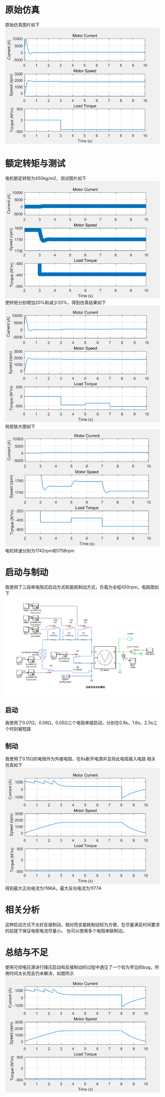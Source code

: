 # 原始仿真
原始仿真图片如下 ![](./image/1.png) 
# 额定转矩与测试
电机额定转矩为450kg/m2，测试图片如下 ![](./image/2.png) 
使转矩分别增加20%和减少20%，得到仿真结果如下 ![](./image/3.png) 
局部放大图如下 ![](./image/4.png) 
电机转速分别为1742rpm和1758rpm 
# 启动与制动
我使用了三段串电阻式启动方式和能耗制动方式，负载为全程450rpm。电路图如下 ![](./image/7.png) 
## 启动
我使用了0.07Ω，0.06Ω，0.05Ω三个电阻串接启动，分别在0.8s，1.6s，2.3s三个时刻被短路 
## 制动
我使用了0.15Ω的电阻作为外接电阻，在8s断开电源并且将此电阻接入电路 
相关仿真如下 ![](./image/6.png) 
得到最大正向电流为1166A，最大反向电流为1177A 
# 相关分析
这种启动方式不太好反接制动，相对而言能耗制动较为方便，在尽量满足时间要求的前提下保证电枢电流尽量小。 
也可以使用多个电阻串联制动。 
# 总结与不足
使用可控电压源进行降压启动和反接制动的过程中遇见了一个较为罕见的bug，所用时间太长而且仍未解决，如图所示 ![](./image/6.png) 
